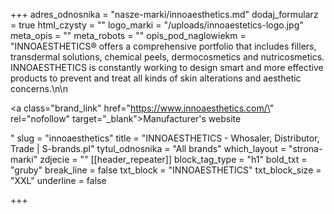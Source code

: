+++
adres_odnosnika = "nasze-marki/innoaesthetics.md"
dodaj_formularz = true
html_czysty = ""
logo_marki = "/uploads/innoaestetics-logo.jpg"
meta_opis = ""
meta_robots = ""
opis_pod_naglowiekm = "INNOAESTHETICS® offers a comprehensive portfolio that includes fillers, transdermal solutions, chemical peels, dermocosmetics and nutricosmetics. INNOAESTHETICS is constantly working to design smart and more effective products to prevent and treat all kinds of skin alterations and aesthetic concerns.\n\n    <p><a class=\"brand_link\" href=\"https://www.innoaesthetics.com/\" rel=\"nofollow\" target=\"_blank\">Manufacturer's website</a></p>"
slug = "innoaesthetics"
title = "INNOAESTHETICS - Whosaler, Distributor, Trade | S-brands.pl"
tytul_odnosnika = "All brands"
which_layout = "strona-marki"
zdjecie = ""
[[header_repeater]]
block_tag_type = "h1"
bold_txt = "gruby"
break_line = false
txt_block = "INNOAESTHETICS"
txt_block_size = "XXL"
underline = false

+++
